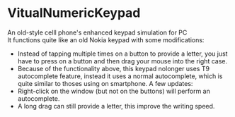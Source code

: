 # VitualNumericKeypad
An old-style celll phone's enhanced keypad simulation for PC </br>
It functions quite like an old Nokia keypad with some modifications:
* Instead of tapping multiple times on a button to provide a letter, you just have to press on a button and then drag your mouse into the right case.
* Because of the functionality above, this keypad nolonger uses T9 autocomplete feature, instead it uses a normal autocomplete, which is quite similar to thoses using on smartphone.
A few updates:
* Right-click on the window (but not on the buttons) will perform an autocomplete.
* A long drag can still provide a letter, this improve the writing speed.
